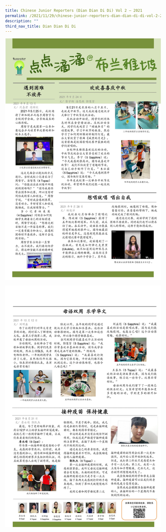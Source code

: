 ```yaml
---
title: Chinese Junior Reporters (Dian Dian Di Di) Vol 2 – 2021
permalink: /2021/11/29/chinese-junior-reporters-dian-dian-di-di-vol-2-2021/
description: ""
third_nav_title: Dian Dian Di Di
---
```

![](/images/0001-scaled.jpg)

![](/images/0002-scaled.jpg)